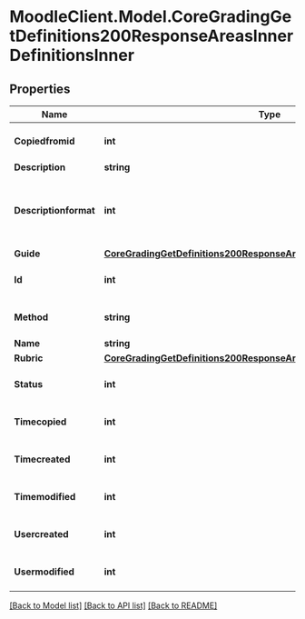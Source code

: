 # MoodleClient.Model.CoreGradingGetDefinitions200ResponseAreasInnerDefinitionsInner

## Properties

Name | Type | Description | Notes
------------ | ------------- | ------------- | -------------
**Copiedfromid** | **int** | copied from id | [optional] [default to null]
**Description** | **string** | description | [optional] 
**Descriptionformat** | **int** | description format (1 &#x3D; HTML, 0 &#x3D; MOODLE, 2 &#x3D; PLAIN, or 4 &#x3D; MARKDOWN) | [optional] 
**Guide** | [**CoreGradingGetDefinitions200ResponseAreasInnerDefinitionsInnerGuide**](CoreGradingGetDefinitions200ResponseAreasInnerDefinitionsInnerGuide.md) |  | [optional] 
**Id** | **int** | definition id | [optional] [default to null]
**Method** | **string** | method | [optional] [default to "null"]
**Name** | **string** | name | [optional] 
**Rubric** | [**CoreGradingGetDefinitions200ResponseAreasInnerDefinitionsInnerRubric**](CoreGradingGetDefinitions200ResponseAreasInnerDefinitionsInnerRubric.md) |  | [optional] 
**Status** | **int** | status | [optional] [default to null]
**Timecopied** | **int** | time copied | [optional] [default to null]
**Timecreated** | **int** | creation time | [optional] [default to null]
**Timemodified** | **int** | last modified time | [optional] [default to null]
**Usercreated** | **int** | user who created definition | [optional] [default to null]
**Usermodified** | **int** | user who modified definition | [optional] [default to null]

[[Back to Model list]](../README.md#documentation-for-models) [[Back to API list]](../README.md#documentation-for-api-endpoints) [[Back to README]](../README.md)

